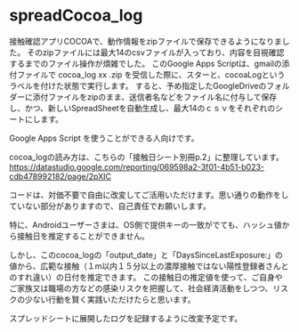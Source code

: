# spreadCocoa_log

接触確認アプリCOCOAで、動作情報をzipファイルで保存できるようになりました。
そのzipファイルには最大14のcsvファイルが入っており、内容を目視確認するまでのファイル操作が煩雑でした。
このGoogle Apps Scriptは、gmailの添付ファイルで  cocoa_log xx .zip  を受信した際に、スターと、cocoaLogというラベルを付けた状態で実行します。
すると、予め指定したGoogleDriveのフォルダーに添付ファイルをzipのまま、送信者名などをファイル名に付与して保存し、かつ、新しいSpreadSheetを自動生成し、最大14のｃｓｖをそれぞれのシートにします。

Google Apps Script を使うことができる人向けです。

cocoa_logの読み方は、こちらの「接触日シート別冊p.2」に整理しています。
https://datastudio.google.com/reporting/069598a2-3f01-4b51-b023-cdb478992182/page/2pXIC

コードは、対価不要で自由に改変してご活用いただけます。思い通りの動作をしていない部分がありますので、自己責任でお願いします。

特に、Androidユーザーさまは、OS側で提供キーの一致がでても、ハッシュ値から接触日を推定することができません。

しかし、このcocoa_logの「output_date」と「DaysSinceLastExposure:」の値から、広範な接触（１m以内１５分以上の濃厚接触ではない陽性登録者さんとのすれ違い）の日付を推定できます。
この接触日の推定値を使って、ご自身やご家族又は職場の方などの感染リスクを把握して、社会経済活動をしつつ、リスクの少ない行動を賢く実践いただけたらと思います。

スプレッドシートに展開したログを記録するように改変予定です。
